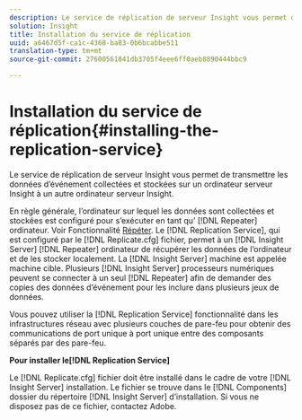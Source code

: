 ```yaml
---
description: Le service de réplication de serveur Insight vous permet de transmettre les données d’événement collectées et stockées sur un ordinateur serveur Insight à un autre ordinateur serveur Insight.
solution: Insight
title: Installation du service de réplication
uuid: a6467d5f-ca1c-4368-ba83-0b6bcabbe511
translation-type: tm+mt
source-git-commit: 27600561841db3705f4eee6ff0aeb8890444bbc9

---
```



# Installation du service de réplication{#installing-the-replication-service}

Le service de réplication de serveur Insight vous permet de transmettre les données d’événement collectées et stockées sur un ordinateur serveur Insight à un autre ordinateur serveur Insight.

En règle générale, l’ordinateur sur lequel les données sont collectées et stockées est configuré pour s’exécuter en tant qu’ [!DNL Repeater] ordinateur. Voir Fonctionnalité [Répéter](../../../home/c-inst-svr/c-rptr-fntly/c-rptr-fntly.md). Le [!DNL Replication Service], qui est configuré par le [!DNL Replicate.cfg] fichier, permet à un [!DNL Insight Server] [!DNL Repeater] ordinateur de récupérer les données de l’ordinateur et de les stocker localement. La [!DNL Insight Server] machine est appelée machine cible. Plusieurs [!DNL Insight Server] processeurs numériques peuvent se connecter à un seul [!DNL Repeater] afin de demander des copies des données d’événement pour les inclure dans plusieurs jeux de données.

Vous pouvez utiliser la [!DNL Replication Service] fonctionnalité dans les infrastructures réseau avec plusieurs couches de pare-feu pour obtenir des communications de port unique à port unique entre des composants séparés par des pare-feu.

**Pour installer le[!DNL Replication Service]**

Le [!DNL Replicate.cfg] fichier doit être installé dans le cadre de votre [!DNL Insight Server] installation. Le fichier se trouve dans le [!DNL Components] dossier du répertoire [!DNL Insight Server] d’installation. Si vous ne disposez pas de ce fichier, contactez Adobe.
